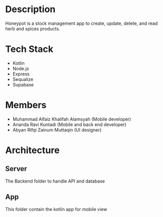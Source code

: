 # Description
Honeypot is a stock management app to create, update, delete, and read herb and spices products. 

# Tech Stack
- Kotlin
- Node.js
- Express
- Sequalize
- Supabase

# Members
- Muhammad Alfaiz Khalifah Alamsyah (Mobile developer)
- Ananda Ravi Kuntadi (Mobile and back end developer)
- Abyan Rifqi Zainum Muttaqin (UI designer)

# Architecture
## Server
The Backend folder to handle API and database

## App
This folder contain the kotlin app for mobile view
